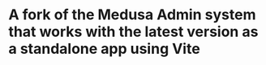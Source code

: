# A fork of the Medusa Admin system that works with the latest version as a standalone app using Vite